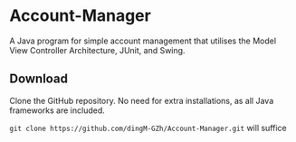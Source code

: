 # Account-Manager
A Java program for simple account management that utilises the Model View Controller Architecture, JUnit, and Swing.

## Download
Clone the GitHub repository. No need for extra installations, as all Java frameworks are included. 

`git clone https://github.com/dingM-GZh/Account-Manager.git` will suffice

